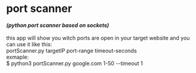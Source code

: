 # port scanner <br />
***(python port scanner based on sockets)*** <br />
<br />
this app will show you witch ports are open in your target website and you can use it like this: <br />
portScanner.py targetIP port-range timeout-seconds<br />
exmaple:<br />
$ python3 portScanner.py google.com 1-50 --timeout 1 <br />
